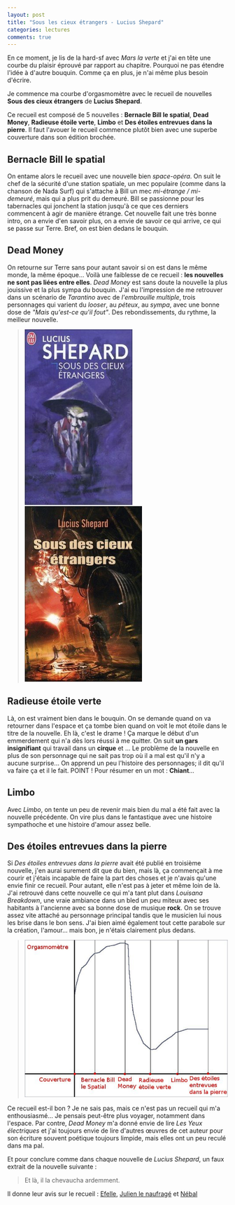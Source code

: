 ```yaml
---
layout: post
title: "Sous les cieux étrangers - Lucius Shepard"
categories: lectures
comments: true
---
```


En ce moment, je lis de la hard-sf avec *Mars la verte* et j'ai en tête une courbe du plaisir éprouvé par rapport au chapitre. Pourquoi ne pas étendre l'idée à d'autre bouquin. Comme ça en plus, je n'ai même plus besoin d'écrire.

Je commence ma courbe d'orgasmomètre avec le recueil de nouvelles **Sous des cieux étrangers** de **Lucius Shepard**.

Ce recueil est composé de 5 nouvelles : **Bernacle Bill le spatial**, **Dead Money**, **Radieuse étoile verte**, **Limbo** et **Des étoiles entrevues dans la pierre**. Il faut l'avouer le recueil commence plutôt bien avec une superbe couverture dans son édition brochée. 

## Bernacle Bill le spatial

On entame alors le recueil avec une nouvelle bien *space-opéra*. On suit le chef de la sécurité d'une station spatiale, un mec populaire (comme dans la chanson de Nada Surf) qui s'attache à Bill un mec *mi-étrange / mi-demeuré*, mais qui a plus prit du demeuré. Bill se passionne pour les tabernacles qui jonchent la station jusqu'à ce que ces derniers commencent à agir de manière étrange. Cet nouvelle fait une très bonne intro, on a envie d'en savoir plus, on a envie de savoir ce qui arrive, ce qui se passe sur Terre. Bref, on est bien dedans le bouquin.

## Dead Money

On retourne sur Terre sans pour autant savoir si on est dans le même monde, la même époque... Voilà une faiblesse de ce recueil : **les nouvelles ne sont pas liées entre elles**. *Dead Money* est sans doute la nouvelle la plus jouissive et la plus sympa du bouquin. J'ai eu l'impression de me retrouver dans un scénario de *Tarantino* avec de *l'embrouille multiple*, trois personnages qui varient du *looser*, au *péteux*, au *sympa*, avec une bonne dose de *"Mais qu'est-ce qu'il fout"*. Des rebondissements, du rythme, la meilleur nouvelle. 

> ![Poche](https://github.com/homeostasie/bouquins/raw/master/_pics/lv/shepard-lucius/slce-poche.jpg) ![Broché](https://github.com/homeostasie/bouquins/raw/master/_pics/lv/shepard-lucius/slce-broche.jpg)

## Radieuse étoile verte

Là, on est vraiment bien dans le bouquin. On se demande quand on va retourner dans l'espace et ça tombe bien quand on voit le mot étoile dans le titre de la nouvelle. Eh là, c'est le drame ! Ça marque le début d'un emmerdement qui n'a dès lors réussi à me quitter. On suit **un gars insignifiant** qui travail dans un **cirque** et ... Le problème de la nouvelle en plus de son personnage qui ne sait pas trop où il a mal est qu'il n'y a aucune surprise... On apprend un peu l'histoire des personnages; il dit qu'il va faire ça et il le fait. POINT ! Pour résumer en un mot : **Chiant**...

## Limbo

Avec *Limbo*, on tente un peu de revenir mais bien du mal a été fait avec la nouvelle précédente. On vire plus dans le fantastique avec une histoire sympathoche et une histoire d'amour assez belle. 

## Des étoiles entrevues dans la pierre

Si *Des étoiles entrevues dans la pierre* avait été publié en troisième nouvelle, j'en aurai surement dit que du bien, mais là, ça commençait à me courir et j'étais incapable de faire la part des choses et je n'avais qu'une envie finir ce recueil. Pour autant, elle n'est pas à jeter et même loin de là. J'ai retrouvé dans cette nouvelle ce qui m'a tant plut dans *Louisana Breakdown*, une vraie ambiance dans un bled un peu miteux avec ses habitants à l'ancienne avec sa bonne dose de musique **rock**. On se trouve assez vite attaché au personnage principal tandis que le musicien lui nous les brise dans le bon sens. J'ai bien aimé également tout cette parabole sur la création, l'amour... mais bon, je n'étais clairement plus dedans.

> ![Orgasme](https://github.com/homeostasie/bouquins/raw/master/_pics/lv/shepard-lucius/orgasme.jpg)

Ce recueil est-il bon ? Je ne sais pas, mais ce n'est pas un recueil qui m'a enthousiasmé... Je pensais peut-être plus voyager, notamment dans l'espace. Par contre, *Dead Money* m'a donné envie de lire *Les Yeux électriques* et j'ai toujours envie de lire d'autres œuvres de cet auteur pour son écriture souvent poétique toujours limpide, mais elles ont un peu reculé dans ma pal.

Et pour conclure comme dans chaque nouvelle de *Lucius Shepard*, un faux extrait de la nouvelle suivante : 

> Et là, il la chevaucha ardemment.

 Il donne leur avis sur le recueil : [Efelle](http://efelle.canalblog.com/archives/2012/02/10/23491667.html), [Julien le naufragé](http://naufragesvolontaires.blogspot.it/2010/11/sous-des-cieux-etrangers-de-lucius.html) et [Nébal](http://nebalestuncon.over-blog.com/article-sous-des-cieux-etrangers-de-lucius-shepard-105596448.html)
